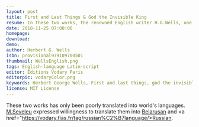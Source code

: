 ```yaml
---
layout: post
title: First and Last Things & God the Invisible King
resume: In these two works, the renowned English writer H.G.Wells, one of the “fathers of science fiction”, covers philosohical questions. In the first one, “First and Last Things”, the author analyzes the reliability of the senses and the mind in the business of perception. This analysis leads him to the assertion of his most comprehensive beliefs. Those conciliate so fiercely incommensurable views as the practical solipsism of Max Stirner and the kenosis asceticism of the Slavophiles (a.k.a. “sobornost”). He transfigures basic biological and Christian motivations to produce extensive guidelines on warfare, sex and marriage relations, life, death and God. The relation between the society and the Latter is the subject of the second book, “God the Invisibla King”. The labours of H.G.Wells foreran many intellectual developments of the XX century, e.g. the Mamleyev's Metaphysical Circle: Mamleyev, Sapgir, Yerofeyev, Dzhemal.
date: 2018-11-25 07:00:00
homepage: 
download: 
demo: 
author: Herbert G. Wells
isbn: provisional979109700501
thumbnail: WellsEnglish.png
tags: English·language Latin·script
editor: Éditions Vodary Paris
editorpic: vodaryColor.png
keywords: Herbert George Wells, First and last things, god the invisible king, confessions, intellectual history, max stirner
license: MIT License
---
```


These two works has only been poorly translated into world's languages. <a href="https://vodary.fias.fr/tag/belarusan%C2%B7language/">M.Seveleu</a> expressed willingness to translate them into <a href="https://vodary.fias.fr/tag/belarusan%C2%B7language/">Belarusan</a> and <a href="https://vodary.fias.fr/tag/russian%C2%B7language/>Russian</a>.
